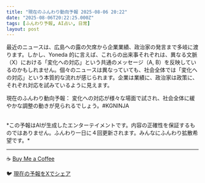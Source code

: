 ```yaml
---
title: "現在のふんわり動向予報 2025-08-06 20:22"
date: "2025-08-06T20:22:25.000Z"
tags: [ふんわり予報, AI占い, 日常]
layout: post
---
```


最近のニュースは、広島への露の欠席から企業業績、政治家の発言まで多岐に渡ります。しかし、Yoneda 的に言えば、これらの出来事それぞれは、異なる文脈（X）における「変化への対応」という共通のメッセージ（A, B）を反映しているのかもしれません。個々のニュースは異なっていても、社会全体では「変化への対応」という本質的な流れが感じられます。企業は業績に、政治家は政策に、それぞれ対応を試みているように見えます。

現在のふんわり動向予報：
変化への対応が様々な場面で試され、社会全体に緩やかな調整の動きが見られるでしょう。#KGNINJA

<br>
*この予報はAIが生成したエンターテイメントです。内容の正確性を保証するものではありません。ふんわり一日に４回更新されます。みんなにふんわり拡散希望です。*

---
☕️ [Buy Me a Coffee](https://www.buymeacoffee.com/kgninja)

🐦 [現在の予報をXでシェア](https://twitter.com/intent/tweet?text=%E7%8F%BE%E5%9C%A8%E3%81%AE%E3%81%B5%E3%82%93%E3%82%8F%E3%82%8A%E4%BA%88%E5%A0%B1%3A%20%E3%80%8C%E6%9C%80%E8%BF%91%E3%81%AE%E3%83%8B%E3%83%A5%E3%83%BC%E3%82%B9%E3%81%AF%E3%80%81%E5%BA%83%E5%B3%B6%E3%81%B8%E3%81%AE%E9%9C%B2%E3%81%AE%E6%AC%A0%E5%B8%AD%E3%81%8B%E3%82%89%E4%BC%81%E6%A5%AD%E6%A5%AD%E7%B8%BE%E3%80%81%E6%94%BF%E6%B2%BB%E5%AE%B6%E3%81%AE%E7%99%BA%E8%A8%80%E3%81%BE%E3%81%A7%E5%A4%9A%E5%B2%90%E3%81%AB%E6%B8%A1%E3%82%8A%E3%81%BE%E3%81%99%E3%80%82%E3%80%8D%23KGNINJA%20%E7%B6%9A%E3%81%8D%E3%81%AF%E3%83%96%E3%83%AD%E3%82%B0%E3%81%A7%EF%BC%81%F0%9F%91%87&url=https%3A%2F%2Fkg-ninja.github.io%2FFunwariyoso%2F)
